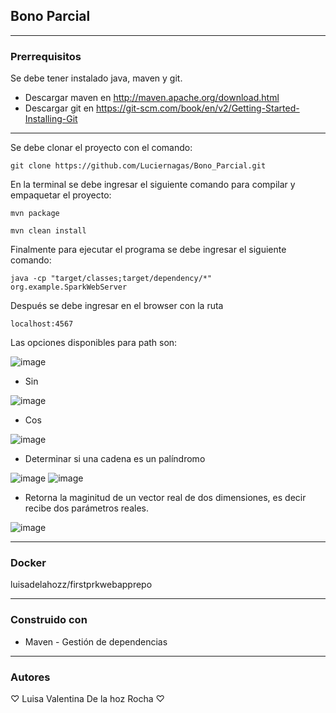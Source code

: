 ## Bono Parcial

* * *
### Prerrequisitos
Se debe tener instalado java, maven y git.
* Descargar maven en  http://maven.apache.org/download.html
* Descargar git en https://git-scm.com/book/en/v2/Getting-Started-Installing-Git

* * *
Se debe clonar el proyecto con el comando:
~~~
git clone https://github.com/Luciernagas/Bono_Parcial.git
~~~
En la terminal se debe ingresar el siguiente comando para compilar y empaquetar el proyecto:
~~~
mvn package
~~~
~~~
mvn clean install
~~~
Finalmente para ejecutar el programa se debe ingresar el siguiente comando:
~~~
java -cp "target/classes;target/dependency/*" org.example.SparkWebServer
~~~
Después se debe ingresar en el browser con la ruta
```
localhost:4567
```
Las opciones disponibles para path son:

![image](https://github.com/Luciernagas/Bono_Parcial/assets/104604359/02e73520-ec86-4f4d-bc49-7626e3debba0)


* Sin

![image](https://github.com/Luciernagas/Bono_Parcial/assets/104604359/47de78e1-7442-4a18-ad27-7f12637ee9ee)


* Cos
  
![image](https://github.com/Luciernagas/Bono_Parcial/assets/104604359/32d3b80d-84e3-44c5-bf91-d86151bf6072)


* Determinar si una cadena es un palíndromo
  
![image](https://github.com/Luciernagas/Bono_Parcial/assets/104604359/c91570bf-8ccd-44c5-b0ce-64516ea17091)
![image](https://github.com/Luciernagas/Bono_Parcial/assets/104604359/6c295134-9626-4513-a323-3dbf0c272213)



* Retorna la maginitud de un vector real de dos dimensiones, es decir recibe dos parámetros reales.
  
![image](https://github.com/Luciernagas/Bono_Parcial/assets/104604359/77e3aa3d-cb0d-4561-8ba7-e4f60a753877)


* * *
### Docker
luisadelahozz/firstprkwebapprepo

* * *
### Construido con
* Maven - Gestión de dependencias

* * *
### Autores
♡ Luisa Valentina De la hoz Rocha ♡
